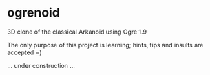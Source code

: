 ogrenoid
========

3D clone of the classical Arkanoid using Ogre 1.9

The only purpose of this project is learning; hints, tips and insults are accepted =)


... under construction ...
